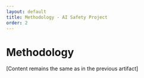 ```yaml
---
layout: default
title: Methodology - AI Safety Project
order: 2
---
```


# Methodology

[Content remains the same as in the previous artifact]

